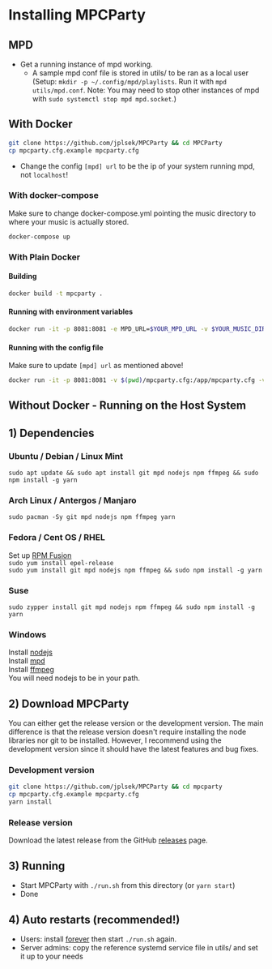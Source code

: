 Installing MPCParty
===================

## MPD

* Get a running instance of mpd working.
    * A sample mpd conf file is stored in utils/ to be ran as a local user (Setup: `mkdir -p ~/.config/mpd/playlists`. Run it with `mpd utils/mpd.conf`. Note: You may need to stop other instances of mpd with `sudo systemctl stop mpd mpd.socket`.)

## With Docker

```sh
git clone https://github.com/jplsek/MPCParty && cd MPCParty
cp mpcparty.cfg.example mpcparty.cfg
```

- Change the config `[mpd] url` to be the ip of your system running mpd, not `localhost`!

### With docker-compose

Make sure to change docker-compose.yml pointing the music directory to where your music is actually stored.

```
docker-compose up
```

### With Plain Docker

#### Building

```sh
docker build -t mpcparty .
```

#### Running with environment variables

```sh
docker run -it -p 8081:8081 -e MPD_URL=$YOUR_MPD_URL -v $YOUR_MUSIC_DIRECTORY:/music mpcparty
```

#### Running with the config file

Make sure to update `[mpd] url` as mentioned above!

```sh
docker run -it -p 8081:8081 -v $(pwd)/mpcparty.cfg:/app/mpcparty.cfg -v $YOUR_MUSIC_DIRECTORY:/music mpcparty
```

## Without Docker - Running on the Host System

## 1) Dependencies

### Ubuntu / Debian / Linux Mint
`sudo apt update && sudo apt install git mpd nodejs npm ffmpeg && sudo npm install -g yarn`

### Arch Linux / Antergos / Manjaro
`sudo pacman -Sy git mpd nodejs npm ffmpeg yarn`

### Fedora / Cent OS / RHEL
Set up [RPM Fusion](https://rpmfusion.org/Configuration)  
`sudo yum install epel-release`  
`sudo yum install git mpd nodejs npm ffmpeg && sudo npm install -g yarn`

### Suse
`sudo zypper install git mpd nodejs npm ffmpeg && sudo npm install -g yarn`

### Windows
Install [nodejs](https://nodejs.org/download/)  
Install [mpd](http://www.musicpd.org/download.html)  
Install [ffmpeg](http://ffmpeg.org/download.html)  
You will need nodejs to be in your path.

## 2) Download MPCParty
You can either get the release version or the development version.
The main difference is that the release version doesn't require installing the node libraries nor git to be installed.
However, I recommend using the development version since it should have the latest features and bug fixes.

### Development version
```sh
git clone https://github.com/jplsek/MPCParty && cd mpcparty
cp mpcparty.cfg.example mpcparty.cfg
yarn install
```

### Release version
Download the latest release from the GitHub [releases](https://github.com/jplsek/MPCParty/releases) page.

## 3) Running
* Start MPCParty with `./run.sh` from this directory (or `yarn start`)
* Done

## 4) Auto restarts (recommended!)
* Users: install [forever](https://github.com/foreverjs/forever#installation) then start `./run.sh` again.
* Server admins: copy the reference systemd service file in utils/ and set it up to your needs
